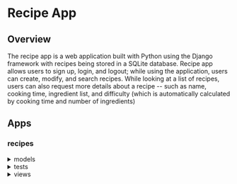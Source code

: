 # Recipe App
## Overview
The recipe app is a web application built with Python using the Django framework with recipes being stored in a SQLite database. 
Recipe app allows users to sign up, login, and logout; while using the application, users can create, modify, and search recipes. 
While looking at a list of recipes, users can also request more details about a recipe -- such as name, cooking time, ingredient list, and difficulty (which is automatically calculated by cooking time and number of ingredients)

## Apps
### recipes

<details>
<summary> models </summary>
  
#### The Recipe model includes the following:
  
  - `name` ( CharField, max length of 120 )
  - `cooking_time` ( Positive Integer, must be in the range of 1 - 100, should be given in minutes )
  - `ingredients` ( CharField, max length of 200, each ingredient should be separated by a comma )
  - Defines the `calc_difficulty` function to calculate a recipes difficulty given the num of ingredients and cooking time

</details>

<details>
<summary> tests </summary>

#### `RecipeModelTest` creates the following test data:
  ```
  name = 'Tea'
  cooking_time = 5
  ingredients = 'tea leaves, water, sugar'
  ```

#### `RecipeModelTest` includes the following tests:

##### `test_recipe_name`
  > checks if object name and the verbose_name of the `name` field are equal

##### `test_recipe_name_max_length`
  > checks if the parameter `max_length` for `name` equals 120

##### `test_cooking_time_min`
  > checks if the `cooking_time` value is between 1 and 100

##### `test_cooking_time_type`
  > checks if the `cooking_time` value is an integer

##### `test_ingredients_max_length`
  > checks if the parameter `max_length` for `ingredients` equals 200

##### `test_recipe_difficulty`
  > calls `calc_difficulty()` on test recipe to ensure it calculates the expected 'Easy' difficulty

</details>

<details>
<summary> views </summary>
  
##### home
  > Accepts web request

  > Returns the `recipes/recipes_home.html` template

</details>
